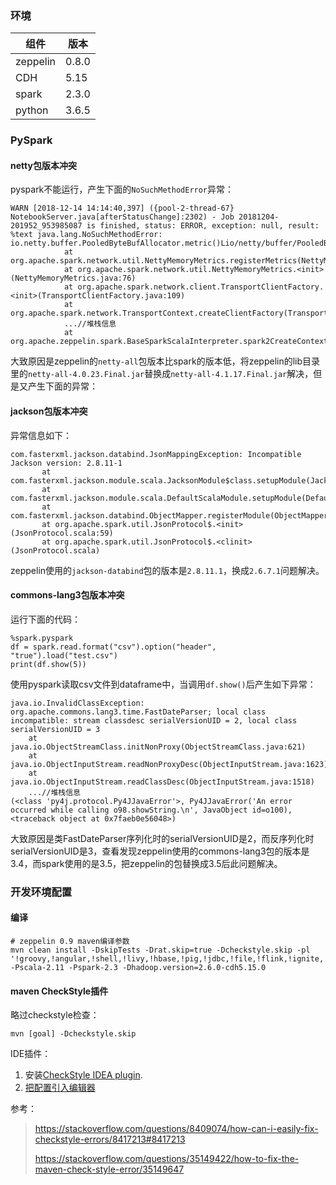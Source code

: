 ### 环境

| 组件     | 版本  |
| -------- | ----- |
| zeppelin | 0.8.0 |
| CDH      | 5.15  |
| spark    | 2.3.0 |
| python   | 3.6.5 |

### PySpark

#### netty包版本冲突

pyspark不能运行，产生下面的`NoSuchMethodError`异常：

    WARN [2018-12-14 14:14:40,397] ({pool-2-thread-67} NotebookServer.java[afterStatusChange]:2302) - Job 20181204-201952_953985087 is finished, status: ERROR, exception: null, result: %text java.lang.NoSuchMethodError: io.netty.buffer.PooledByteBufAllocator.metric()Lio/netty/buffer/PooledByteBufAllocatorMetric;
                at org.apache.spark.network.util.NettyMemoryMetrics.registerMetrics(NettyMemoryMetrics.java:80)
                at org.apache.spark.network.util.NettyMemoryMetrics.<init>(NettyMemoryMetrics.java:76)
                at org.apache.spark.network.client.TransportClientFactory.<init>(TransportClientFactory.java:109)
                at org.apache.spark.network.TransportContext.createClientFactory(TransportContext.java:99)
                ...//堆栈信息
                at org.apache.zeppelin.spark.BaseSparkScalaInterpreter.spark2CreateContext(BaseSparkScalaInterpreter.scala:189)
大致原因是zeppelin的`netty-all`包版本比spark的版本低，将zeppelin的lib目录里的`netty-all-4.0.23.Final.jar`替换成`netty-all-4.1.17.Final.jar`解决，但是又产生下面的异常：

#### jackson包版本冲突

异常信息如下：

    com.fasterxml.jackson.databind.JsonMappingException: Incompatible Jackson version: 2.8.11-1
           at com.fasterxml.jackson.module.scala.JacksonModule$class.setupModule(JacksonModule.scala:64)
           at com.fasterxml.jackson.module.scala.DefaultScalaModule.setupModule(DefaultScalaModule.scala:19)
           at com.fasterxml.jackson.databind.ObjectMapper.registerModule(ObjectMapper.java:747)
           at org.apache.spark.util.JsonProtocol$.<init>(JsonProtocol.scala:59)
           at org.apache.spark.util.JsonProtocol$.<clinit>(JsonProtocol.scala)
zeppelin使用的`jackson-databind`包的版本是`2.8.11.1`，换成`2.6.7.1`问题解决。

#### commons-lang3包版本冲突

运行下面的代码：

```
%spark.pyspark
df = spark.read.format("csv").option("header", "true").load("test.csv")
print(df.show(5))
```

使用pyspark读取csv文件到dataframe中，当调用`df.show()`后产生如下异常：

```shell
java.io.InvalidClassException: org.apache.commons.lang3.time.FastDateParser; local class incompatible: stream classdesc serialVersionUID = 2, local class serialVersionUID = 3
	at java.io.ObjectStreamClass.initNonProxy(ObjectStreamClass.java:621)
	at java.io.ObjectInputStream.readNonProxyDesc(ObjectInputStream.java:1623)
	at java.io.ObjectInputStream.readClassDesc(ObjectInputStream.java:1518)
	...//堆栈信息
(<class 'py4j.protocol.Py4JJavaError'>, Py4JJavaError('An error occurred while calling o98.showString.\n', JavaObject id=o100), <traceback object at 0x7faeb0e56048>)	
```

大致原因是类FastDateParser序列化时的serialVersionUID是2，而反序列化时serialVersionUID是3，查看发现zeppelin使用的commons-lang3包的版本是3.4，而spark使用的是3.5，把zeppelin的包替换成3.5后此问题解决。

### 开发环境配置

#### 编译

	# zeppelin 0.9 maven编译参数
	mvn clean install -DskipTests -Drat.skip=true -Dcheckstyle.skip -pl '!groovy,!angular,!shell,!livy,!hbase,!pig,!jdbc,!file,!flink,!ignite,!kylin,!lens,!cassandra,!elasticsearch,!bigquery,!alluxio,!scio,!neo4j,!sap,!scalding,!java,!beam,!hazelcastjet,!geode' -Pscala-2.11 -Pspark-2.3 -Dhadoop.version=2.6.0-cdh5.15.0
#### maven CheckStyle插件

略过checkstyle检查：


	mvn [goal] -Dcheckstyle.skip

IDE插件：

1. 安装[CheckStyle IDEA plugin](https://plugins.jetbrains.com/plugin/1065-checkstyle-idea).
2. [把配置引入编辑器](https://stackoverflow.com/a/35273850/2062384)

参考：

> https://stackoverflow.com/questions/8409074/how-can-i-easily-fix-checkstyle-errors/8417213#8417213
>
> https://stackoverflow.com/questions/35149422/how-to-fix-the-maven-check-style-error/35149647